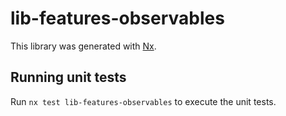 # lib-features-observables

This library was generated with [Nx](https://nx.dev).

## Running unit tests

Run `nx test lib-features-observables` to execute the unit tests.
